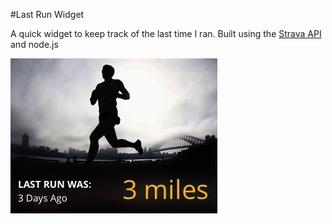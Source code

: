 #Last Run Widget

A quick widget to keep track of the last time I ran. Built using the [Strava API](http://labs.strava.com/developers/) and node.js

![Widget Screenshot](screenshot.png)

